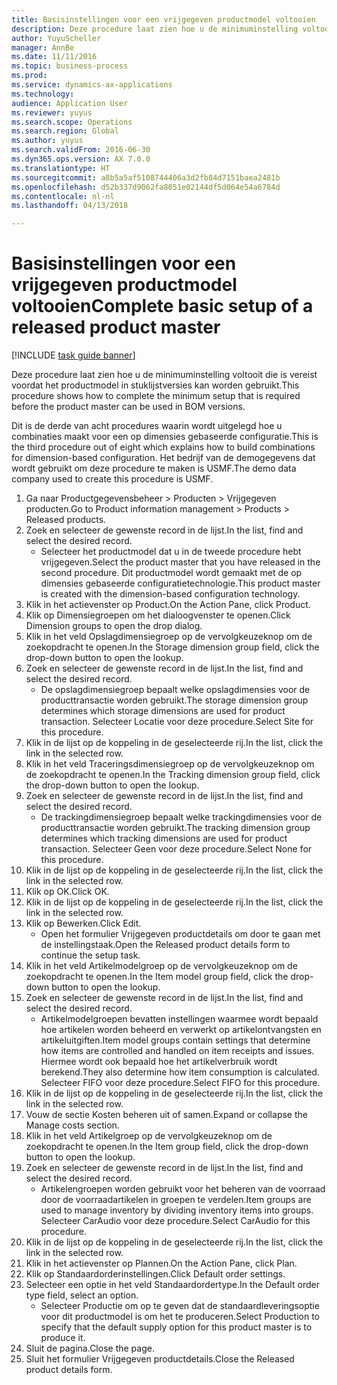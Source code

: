 ```yaml
--- 
title: Basisinstellingen voor een vrijgegeven productmodel voltooien
description: Deze procedure laat zien hoe u de minimuminstelling voltooit die is vereist voordat het productmodel in stuklijstversies kan worden gebruikt.
author: YuyuScheller
manager: AnnBe
ms.date: 11/11/2016
ms.topic: business-process
ms.prod: 
ms.service: dynamics-ax-applications
ms.technology: 
audience: Application User
ms.reviewer: yuyus
ms.search.scope: Operations
ms.search.region: Global
ms.author: yuyus
ms.search.validFrom: 2016-06-30
ms.dyn365.ops.version: AX 7.0.0
ms.translationtype: HT
ms.sourcegitcommit: a8b5a5af5108744406a3d2fb84d7151baea2481b
ms.openlocfilehash: d52b337d9062fa8051e02144df5d064e54a6784d
ms.contentlocale: nl-nl
ms.lasthandoff: 04/13/2018

---
```

# <a name="complete-basic-setup-of-a-released-product-master"></a><span data-ttu-id="d0be6-103">Basisinstellingen voor een vrijgegeven productmodel voltooien</span><span class="sxs-lookup"><span data-stu-id="d0be6-103">Complete basic setup of a released product master</span></span>

[!INCLUDE [task guide banner](../../includes/task-guide-banner.md)]

<span data-ttu-id="d0be6-104">Deze procedure laat zien hoe u de minimuminstelling voltooit die is vereist voordat het productmodel in stuklijstversies kan worden gebruikt.</span><span class="sxs-lookup"><span data-stu-id="d0be6-104">This procedure shows how to complete the minimum setup that is required before the product master can be used in BOM versions.</span></span>

<span data-ttu-id="d0be6-105">Dit is de derde van acht procedures waarin wordt uitgelegd hoe u combinaties maakt voor een op dimensies gebaseerde configuratie.</span><span class="sxs-lookup"><span data-stu-id="d0be6-105">This is the third procedure out of eight which explains how to build combinations for dimension-based configuration.</span></span> <span data-ttu-id="d0be6-106">Het bedrijf van de demogegevens dat wordt gebruikt om deze procedure te maken is USMF.</span><span class="sxs-lookup"><span data-stu-id="d0be6-106">The demo data company used to create this procedure is USMF.</span></span>

1. <span data-ttu-id="d0be6-107">Ga naar Productgegevensbeheer > Producten > Vrijgegeven producten.</span><span class="sxs-lookup"><span data-stu-id="d0be6-107">Go to Product information management > Products > Released products.</span></span>
2. <span data-ttu-id="d0be6-108">Zoek en selecteer de gewenste record in de lijst.</span><span class="sxs-lookup"><span data-stu-id="d0be6-108">In the list, find and select the desired record.</span></span>
    * <span data-ttu-id="d0be6-109">Selecteer het productmodel dat u in de tweede procedure hebt vrijgegeven.</span><span class="sxs-lookup"><span data-stu-id="d0be6-109">Select the product master that you have released in the second procedure.</span></span> <span data-ttu-id="d0be6-110">Dit productmodel wordt gemaakt met de op dimensies gebaseerde configuratietechnologie.</span><span class="sxs-lookup"><span data-stu-id="d0be6-110">This product master is created with the dimension-based configuration technology.</span></span>  
3. <span data-ttu-id="d0be6-111">Klik in het actievenster op Product.</span><span class="sxs-lookup"><span data-stu-id="d0be6-111">On the Action Pane, click Product.</span></span>
4. <span data-ttu-id="d0be6-112">Klik op Dimensiegroepen om het dialoogvenster te openen.</span><span class="sxs-lookup"><span data-stu-id="d0be6-112">Click Dimension groups to open the drop dialog.</span></span>
5. <span data-ttu-id="d0be6-113">Klik in het veld Opslagdimensiegroep op de vervolgkeuzeknop om de zoekopdracht te openen.</span><span class="sxs-lookup"><span data-stu-id="d0be6-113">In the Storage dimension group field, click the drop-down button to open the lookup.</span></span>
6. <span data-ttu-id="d0be6-114">Zoek en selecteer de gewenste record in de lijst.</span><span class="sxs-lookup"><span data-stu-id="d0be6-114">In the list, find and select the desired record.</span></span>
    * <span data-ttu-id="d0be6-115">De opslagdimensiegroep bepaalt welke opslagdimensies voor de producttransactie worden gebruikt.</span><span class="sxs-lookup"><span data-stu-id="d0be6-115">The storage dimension group determines which storage dimensions are used for product transaction.</span></span> <span data-ttu-id="d0be6-116">Selecteer Locatie voor deze procedure.</span><span class="sxs-lookup"><span data-stu-id="d0be6-116">Select Site for this procedure.</span></span>  
7. <span data-ttu-id="d0be6-117">Klik in de lijst op de koppeling in de geselecteerde rij.</span><span class="sxs-lookup"><span data-stu-id="d0be6-117">In the list, click the link in the selected row.</span></span>
8. <span data-ttu-id="d0be6-118">Klik in het veld Traceringsdimensiegroep op de vervolgkeuzeknop om de zoekopdracht te openen.</span><span class="sxs-lookup"><span data-stu-id="d0be6-118">In the Tracking dimension group field, click the drop-down button to open the lookup.</span></span>
9. <span data-ttu-id="d0be6-119">Zoek en selecteer de gewenste record in de lijst.</span><span class="sxs-lookup"><span data-stu-id="d0be6-119">In the list, find and select the desired record.</span></span>
    * <span data-ttu-id="d0be6-120">De trackingdimensiegroep bepaalt welke trackingdimensies voor de producttransactie worden gebruikt.</span><span class="sxs-lookup"><span data-stu-id="d0be6-120">The tracking dimension group determines which tracking dimensions are used for product transaction.</span></span> <span data-ttu-id="d0be6-121">Selecteer Geen voor deze procedure.</span><span class="sxs-lookup"><span data-stu-id="d0be6-121">Select None for this procedure.</span></span>  
10. <span data-ttu-id="d0be6-122">Klik in de lijst op de koppeling in de geselecteerde rij.</span><span class="sxs-lookup"><span data-stu-id="d0be6-122">In the list, click the link in the selected row.</span></span>
11. <span data-ttu-id="d0be6-123">Klik op OK.</span><span class="sxs-lookup"><span data-stu-id="d0be6-123">Click OK.</span></span>
12. <span data-ttu-id="d0be6-124">Klik in de lijst op de koppeling in de geselecteerde rij.</span><span class="sxs-lookup"><span data-stu-id="d0be6-124">In the list, click the link in the selected row.</span></span>
13. <span data-ttu-id="d0be6-125">Klik op Bewerken.</span><span class="sxs-lookup"><span data-stu-id="d0be6-125">Click Edit.</span></span>
    * <span data-ttu-id="d0be6-126">Open het formulier Vrijgegeven productdetails om door te gaan met de instellingstaak.</span><span class="sxs-lookup"><span data-stu-id="d0be6-126">Open the Released product details form to continue the setup task.</span></span>  
14. <span data-ttu-id="d0be6-127">Klik in het veld Artikelmodelgroep op de vervolgkeuzeknop om de zoekopdracht te openen.</span><span class="sxs-lookup"><span data-stu-id="d0be6-127">In the Item model group field, click the drop-down button to open the lookup.</span></span>
15. <span data-ttu-id="d0be6-128">Zoek en selecteer de gewenste record in de lijst.</span><span class="sxs-lookup"><span data-stu-id="d0be6-128">In the list, find and select the desired record.</span></span>
    * <span data-ttu-id="d0be6-129">Artikelmodelgroepen bevatten instellingen waarmee wordt bepaald hoe artikelen worden beheerd en verwerkt op artikelontvangsten en artikeluitgiften.</span><span class="sxs-lookup"><span data-stu-id="d0be6-129">Item model groups contain settings that determine how items are controlled and handled on item receipts and issues.</span></span> <span data-ttu-id="d0be6-130">Hiermee wordt ook bepaald hoe het artikelverbruik wordt berekend.</span><span class="sxs-lookup"><span data-stu-id="d0be6-130">They also determine how item consumption is calculated.</span></span> <span data-ttu-id="d0be6-131">Selecteer FIFO voor deze procedure.</span><span class="sxs-lookup"><span data-stu-id="d0be6-131">Select   FIFO for this procedure.</span></span>  
16. <span data-ttu-id="d0be6-132">Klik in de lijst op de koppeling in de geselecteerde rij.</span><span class="sxs-lookup"><span data-stu-id="d0be6-132">In the list, click the link in the selected row.</span></span>
17. <span data-ttu-id="d0be6-133">Vouw de sectie Kosten beheren uit of samen.</span><span class="sxs-lookup"><span data-stu-id="d0be6-133">Expand or collapse the Manage costs section.</span></span>
18. <span data-ttu-id="d0be6-134">Klik in het veld Artikelgroep op de vervolgkeuzeknop om de zoekopdracht te openen.</span><span class="sxs-lookup"><span data-stu-id="d0be6-134">In the Item group field, click the drop-down button to open the lookup.</span></span>
19. <span data-ttu-id="d0be6-135">Zoek en selecteer de gewenste record in de lijst.</span><span class="sxs-lookup"><span data-stu-id="d0be6-135">In the list, find and select the desired record.</span></span>
    * <span data-ttu-id="d0be6-136">Artikelengroepen worden gebruikt voor het beheren van de voorraad door de voorraadartikelen in groepen te verdelen.</span><span class="sxs-lookup"><span data-stu-id="d0be6-136">Item groups are used to manage inventory by dividing inventory items into groups.</span></span> <span data-ttu-id="d0be6-137">Selecteer CarAudio voor deze procedure.</span><span class="sxs-lookup"><span data-stu-id="d0be6-137">Select   CarAudio for this procedure.</span></span>  
20. <span data-ttu-id="d0be6-138">Klik in de lijst op de koppeling in de geselecteerde rij.</span><span class="sxs-lookup"><span data-stu-id="d0be6-138">In the list, click the link in the selected row.</span></span>
21. <span data-ttu-id="d0be6-139">Klik in het actievenster op Plannen.</span><span class="sxs-lookup"><span data-stu-id="d0be6-139">On the Action Pane, click Plan.</span></span>
22. <span data-ttu-id="d0be6-140">Klik op Standaardorderinstellingen.</span><span class="sxs-lookup"><span data-stu-id="d0be6-140">Click Default order settings.</span></span>
23. <span data-ttu-id="d0be6-141">Selecteer een optie in het veld Standaardordertype.</span><span class="sxs-lookup"><span data-stu-id="d0be6-141">In the Default order type field, select an option.</span></span>
    * <span data-ttu-id="d0be6-142">Selecteer Productie om op te geven dat de standaardleveringsoptie voor dit productmodel is om het te produceren.</span><span class="sxs-lookup"><span data-stu-id="d0be6-142">Select Production to specify that the default supply option for this product master is to produce it.</span></span>  
24. <span data-ttu-id="d0be6-143">Sluit de pagina.</span><span class="sxs-lookup"><span data-stu-id="d0be6-143">Close the page.</span></span>
25. <span data-ttu-id="d0be6-144">Sluit het formulier Vrijgegeven productdetails.</span><span class="sxs-lookup"><span data-stu-id="d0be6-144">Close the Released product details form.</span></span>


